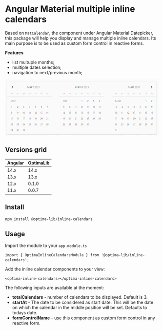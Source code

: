# Angular Material multiple inline calendars

Based on `MatCalendar`, the component under Angular Material Datepicker, this package will help you display and manage multiple inline calendars. Its main purpose is to be used as custom form control in reactive forms.

**Features**
- list multuple months;
- multiple dates selection;
- navigation to next/previous month;

![Inline calendars](./docs/inline-calendars.png)

## Versions grid

| Angular | OptimaLib |
| --- | --- |
| 14.x | 14.x |
| 13.x | 13.x |
| 12.x | 0.1.0 |
| 11.x | 0.0.7 |

## Install

```
npm install @optima-lib/inline-calendars
```

## Usage

Import the module to your `app.module.ts`
```
import { OptimaInlineCalendarsModule } from '@optima-lib/inline-calendars';
```

Add the inline calendar components to your view:

```
<optima-inline-calendars></optima-inline-calendars>
```

The following inputs are available at the moment:

* **__totalCalendars__** - number of calendars to be displayed. Default is 3.
* **__startAt__** - The date to be considered as start date. This will be the date on which the calendar in the middle position will be set. Defaults to todays date.
* **__formControlName__** - use this component as custom form control in any reactive form.
